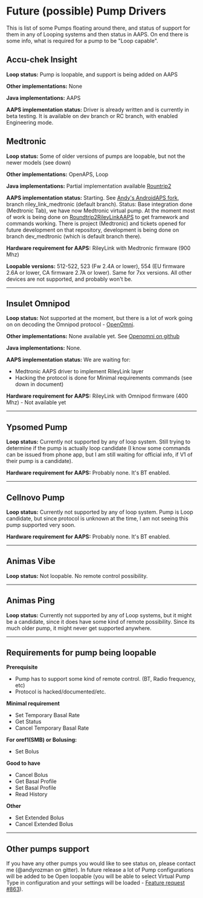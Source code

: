 # Future (possible) Pump Drivers

This is list of some Pumps floating around there, and status of support for them in any of Looping systems and then status in AAPS. On end there is some info, what is required for a pump to be "Loop capable".

## Accu-chek Insight

**Loop status:** Pump is loopable, and support is being added on AAPS

**Other implementations:** None

**Java implementations:** AAPS

**AAPS implementation status:** Driver is already written and is currently in beta testing. It is available on dev branch or RC branch, with enabled Engineering mode.

## Medtronic

**Loop status:** Some of older versions of pumps are loopable, but not the newer models (see down)

**Other implementations:** OpenAPS, Loop

**Java implementations:**  Partial implementation available [Rountrip2](https://github.com/TC2013/Roundtrip2)

**AAPS implementation status:** Starting. See [Andy's AndroidAPS fork](https://github.com/andyrozman/AndroidAPS), branch riley_link_medtronic (default branch). Status: Base integration done (Medtronic Tab), we have now Medtronic virtual pump. At the moment most of work is being done on [Roundtrip2RileyLinkAAPS](https://github.com/andyrozman/Roundtrip2RileyLinkAAPS) to get framework and commands working. There is project (Medtronic) and tickets opened for future development on that repository, development is being done on branch dev_medtronic (which is default branch there).

**Hardware requirement for AAPS:** RileyLink with Medtronic firmware (900 Mhz)

**Loopable versions:** 512-522, 523 (Fw 2.4A or lower), 554 (EU firmware 2.6A or lower, CA firmware 2.7A or lower). Same for 7xx versions. All other devices are not supported, and probably won't be.


***


## Insulet Omnipod

**Loop status:** Not supported at the moment, but there is a lot of work going on on decoding the Omnipod protocol - [OpenOmni](http://www.openomni.org/).

**Other implementations:** None available yet. See [Openomni on github](https://github.com/openaps/openomni)

**Java implementations:**  None. 

**AAPS implementation status:** We are waiting for:
- Medtronic AAPS driver to implement RileyLink layer
- Hacking the protocol is done for Minimal requirements commands (see down in document)

**Hardware requirement for AAPS:** RileyLink with Omnipod firmware (400 Mhz) - Not available yet


***


## Ypsomed Pump

**Loop status:** Currently not supported by any of loop system. Still trying to determine if the pump is actually loop candidate (I know some commands can be issued from phone app, but I am still waiting for official info, if V1 of their pump is a candidate). 

**Hardware requirement for AAPS:** Probably none. It's BT enabled.

***


## Cellnovo Pump

**Loop status:** Currently not supported by any of loop system. Pump is Loop candidate, but since protocol is unknown at the time, I am not seeing this pump supported very soon. 

**Hardware requirement for AAPS:** Probably none. It's BT enabled.

***


## Animas Vibe

**Loop status:** Not loopable. No remote control possibility. 



***


## Animas Ping

**Loop status:** Currently not supported by any of Loop systems, but it might be a candidate, since it does have some kind of remote possibility. Since its much older pump, it might never get supported anywhere.


***


## Requirements for pump being loopable

**Prerequisite** 
- Pump has to support some kind of remote control. (BT, Radio frequency, etc)
- Protocol is hacked/documented/etc.

**Minimal requirement** 
- Set Temporary Basal Rate
- Get Status
- Cancel Temporary Basal Rate

**For oref1(SMB) or Bolusing:**
- Set Bolus

**Good to have**
- Cancel Bolus
- Get Basal Profile
- Set Basal Profile
- Read History 

**Other**
- Set Extended Bolus
- Cancel Extended Bolus


***


## Other pumps support

If you have any other pumps you would like to see status on, please contact me (@andyrozman on gitter). In future release a lot of Pump configurations will be added to be Open loopable (you will be able to select Virtual Pump Type in configuration and your settings will be loaded - [Feature request #863](https://github.com/MilosKozak/AndroidAPS/issues/863)).